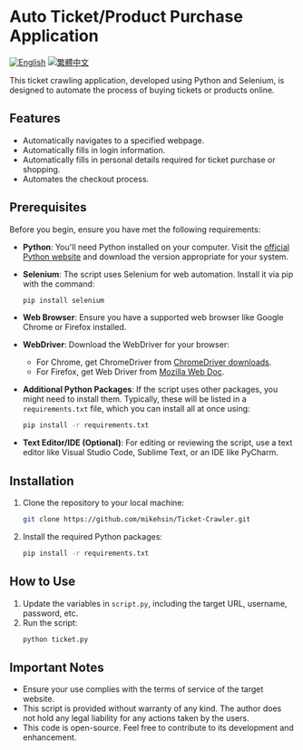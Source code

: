 # Auto Ticket/Product Purchase Application
[![English](https://img.shields.io/badge/Read-English-blue)](README.md)
[![繁體中文](https://img.shields.io/badge/讀-繁體中文-red)](README.cn.md)



This ticket crawling application, developed using Python and Selenium, is designed to automate the process of buying tickets or products online.

## Features

- Automatically navigates to a specified webpage.
- Automatically fills in login information.
- Automatically fills in personal details required for ticket purchase or shopping.
- Automates the checkout process.

## Prerequisites

Before you begin, ensure you have met the following requirements:

- **Python**: You'll need Python installed on your computer. Visit the [official Python website](https://www.python.org/downloads/) and download the version appropriate for your system.

- **Selenium**: The script uses Selenium for web automation. Install it via pip with the command:
    ```sh
    pip install selenium
    ```

- **Web Browser**: Ensure you have a supported web browser like Google Chrome or Firefox installed.

- **WebDriver**: Download the WebDriver for your browser:
    - For Chrome, get ChromeDriver from [ChromeDriver downloads](https://chromedriver.chromium.org/).
    - For Firefox, get Web Driver from [Mozilla Web Doc](https://developer.mozilla.org/en-US/docs/Web/WebDriver).

- **Additional Python Packages**: If the script uses other packages, you might need to install them. Typically, these will be listed in a `requirements.txt` file, which you can install all at once using:
    ```sh
    pip install -r requirements.txt
    ```

- **Text Editor/IDE (Optional)**: For editing or reviewing the script, use a text editor like Visual Studio Code, Sublime Text, or an IDE like PyCharm.


## Installation

1. Clone the repository to your local machine:
    ```sh
   git clone https://github.com/mikehsin/Ticket-Crawler.git
   ```

2. Install the required Python packages:
    ```sh
    pip install -r requirements.txt
    ```


## How to Use

1. Update the variables in `script.py`, including the target URL, username, password, etc.
2. Run the script:
    ```sh
    python ticket.py
    ```

## Important Notes

- Ensure your use complies with the terms of service of the target website.
- This script is provided without warranty of any kind. The author does not hold any legal liability for any actions taken by the users.
- This code is open-source. Feel free to contribute to its development and enhancement.
